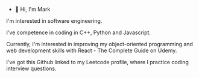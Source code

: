 - 👋 Hi, I'm Mark

I'm interested in software engineering. 

I've competence in coding in C++, Python and Javascript.

Currently, I'm interested in improving my object-oriented programming and web development skills with React - The Complete Guide on Udemy. 

I've got this Github linked to my Leetcode profile, where I practice coding interview questions. 

<!---
nerja25390/nerja25390 is a ✨ special ✨ repository because its `README.md` (this file) appears on your GitHub profile.
You can click the Preview link to take a look at your changes.
--->
